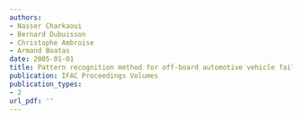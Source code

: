 ```yaml
---
authors: 
- Nasser Charkaoui
- Bernard Dubuisson
- Christophe Ambroise
- Armand Boatas
date: 2005-01-01
title: Pattern recognition method for off-board automotive vehicle failure isolation
publication: IFAC Proceedings Volumes
publication_types:
- 2
url_pdf: ''
---
```

